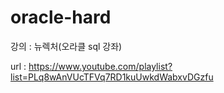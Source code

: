 # oracle-hard
강의 : 뉴렉처(오라클 sql 강좌)

url : https://www.youtube.com/playlist?list=PLq8wAnVUcTFVq7RD1kuUwkdWabxvDGzfu										
